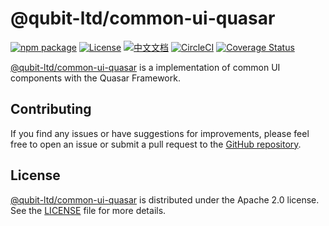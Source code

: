 # @qubit-ltd/common-ui-quasar

[![npm package](https://img.shields.io/npm/v/@qubit-ltd/common-ui-quasar.svg)](https://npmjs.com/package/@qubit-ltd/common-ui-quasar)
[![License](https://img.shields.io/badge/License-Apache-blue.svg)](https://www.apache.org/licenses/LICENSE-2.0)
[![中文文档](https://img.shields.io/badge/文档-中文版-blue.svg)](README.zh_CN.md)
[![CircleCI](https://dl.circleci.com/status-badge/img/gh/Haixing-Hu/js-common-ui-quasar/tree/master.svg?style=shield)](https://dl.circleci.com/status-badge/redirect/gh/Haixing-Hu/js-common-ui-quasar/tree/master)
[![Coverage Status](https://coveralls.io/repos/github/Haixing-Hu/js-common-ui-quasar/badge.svg?branch=master)](https://coveralls.io/github/Haixing-Hu/js-common-ui-quasar?branch=master)

[@qubit-ltd/common-ui-quasar] is a implementation of common UI components with 
the Quasar Framework.


## <span id="contributing">Contributing</span>

If you find any issues or have suggestions for improvements, please feel free
to open an issue or submit a pull request to the [GitHub repository].

## <span id="license">License</span>

[@qubit-ltd/common-ui-quasar] is distributed under the Apache 2.0 license.
See the [LICENSE](LICENSE) file for more details.

[@qubit-ltd/common-ui-quasar]: https://npmjs.com/package/@qubit-ltd/common-ui-quasar
[GitHub repository]: https://github.com/Haixing-Hu/js-common-ui-quasar
